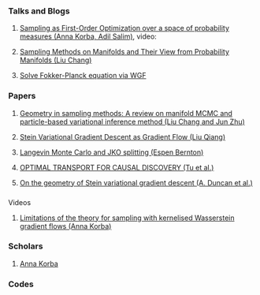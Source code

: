 ### Talks and Blogs

1. [Sampling as First-Order Optimization over a space of probability measures (Anna Korba, Adil Salim)](https://akorba.github.io/resources/Baltimore_July2022_ICMLtutorial.pdf), 
   video:  
  
2. [Sampling Methods on Manifolds and Their View from Probability Manifolds (Liu Chang)](https://changliu00.github.io/static/ManifoldSampling-ChangLiu.pdf)

3. [Solve Fokker-Planck equation via WGF](https://github.com/woodssss/Solve-Fokker-Planck-equation-by-Gradient-flow-in-Wasserstein-metric)


### Papers
1. [Geometry in sampling methods: A review on manifold MCMC and particle-based variational inference method (Liu Chang and Jun Zhu)](https://changliu00.github.io/static/Geometry%20in%20sampling%20methods%20-%20public.pdf)

2. [Stein Variational Gradient Descent as Gradient Flow (Liu Qiang)](https://proceedings.neurips.cc/paper/2017/file/17ed8abedc255908be746d245e50263a-Paper.pdf)

3. [Langevin Monte Carlo and JKO splitting (Espen Bernton)](http://proceedings.mlr.press/v75/bernton18a/bernton18a.pdf)   
   
4. [OPTIMAL TRANSPORT FOR CAUSAL DISCOVERY (Tu et al.)](https://arxiv.org/pdf/2201.09366.pdf)
   
5. [On the geometry of Stein variational gradient descent (A. Duncan et al.)](https://arxiv.org/pdf/1912.00894.pdf)   
   
###
Videos 
1. [Limitations of the theory for sampling with kernelised Wasserstein gradient flows (Anna Korba)](https://www.youtube.com/watch?v=_eMpmwTtWxE)

### Scholars
1. [Anna Korba](https://akorba.github.io/Talks.html)


### Codes
